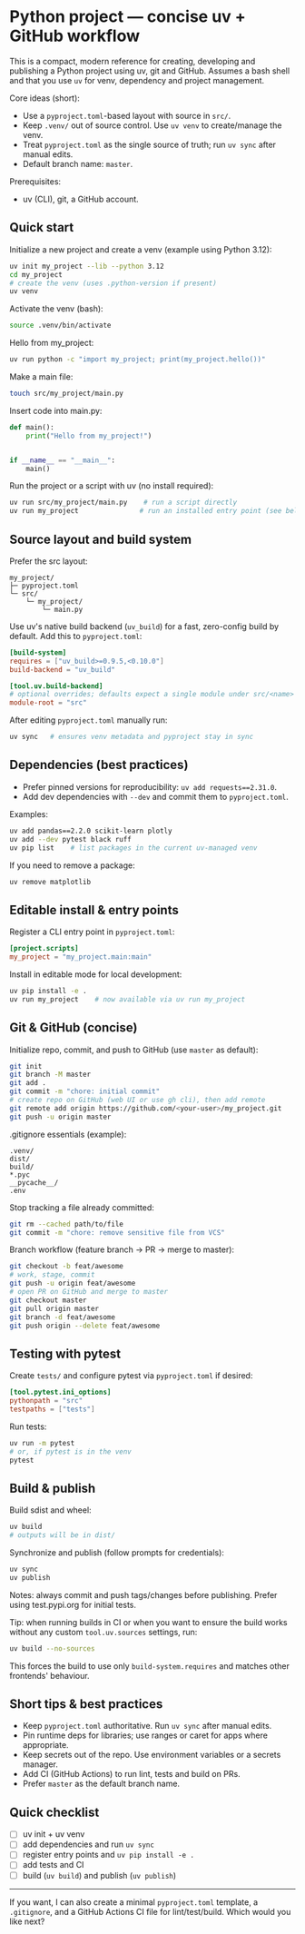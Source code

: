 # Python project — concise uv + GitHub workflow

This is a compact, modern reference for creating, developing and publishing a Python project using uv, git and GitHub. Assumes a bash shell and that you use `uv` for venv, dependency and project management.

Core ideas (short):
- Use a `pyproject.toml`-based layout with source in `src/`.
- Keep `.venv/` out of source control. Use `uv venv` to create/manage the venv.
- Treat `pyproject.toml` as the single source of truth; run `uv sync` after manual edits.
- Default branch name: `master`.

Prerequisites:
- uv (CLI), git, a GitHub account.

## Quick start


Initialize a new project and create a venv (example using Python 3.12):

```bash
uv init my_project --lib --python 3.12
cd my_project
# create the venv (uses .python-version if present)
uv venv
```

Activate the venv (bash):

```bash
source .venv/bin/activate
```

Hello from my_project:
```bash
uv run python -c "import my_project; print(my_project.hello())"
```

Make a main file:
```bash
touch src/my_project/main.py
```

Insert code into main.py:
```python
def main():
    print("Hello from my_project!")


if __name__ == "__main__":
    main()
```


Run the project or a script with uv (no install required):

```bash
uv run src/my_project/main.py    # run a script directly
uv run my_project               # run an installed entry point (see below)
```

## Source layout and build system

Prefer the src layout:

```
my_project/
├─ pyproject.toml
└─ src/
	└─ my_project/
		└─ main.py
```


Use uv's native build backend (`uv_build`) for a fast, zero-config build by default. Add this to `pyproject.toml`:

```toml
[build-system]
requires = ["uv_build>=0.9.5,<0.10.0"]
build-backend = "uv_build"

[tool.uv.build-backend]
# optional overrides; defaults expect a single module under src/<name>
module-root = "src"
```

After editing `pyproject.toml` manually run:

```bash
uv sync   # ensures venv metadata and pyproject stay in sync
```

## Dependencies (best practices)

- Prefer pinned versions for reproducibility: `uv add requests==2.31.0`.
- Add dev dependencies with `--dev` and commit them to `pyproject.toml`.

Examples:

```bash
uv add pandas==2.2.0 scikit-learn plotly
uv add --dev pytest black ruff
uv pip list    # list packages in the current uv-managed venv
```

If you need to remove a package:

```bash
uv remove matplotlib
```

## Editable install & entry points

Register a CLI entry point in `pyproject.toml`:

```toml
[project.scripts]
my_project = "my_project.main:main"
```

Install in editable mode for local development:

```bash
uv pip install -e .
uv run my_project    # now available via uv run my_project
```

## Git & GitHub (concise)


Initialize repo, commit, and push to GitHub (use `master` as default):

```bash
git init
git branch -M master
git add .
git commit -m "chore: initial commit"
# create repo on GitHub (web UI or use gh cli), then add remote
git remote add origin https://github.com/<your-user>/my_project.git
git push -u origin master
```

.gitignore essentials (example):

```
.venv/
dist/
build/
*.pyc
__pycache__/
.env
```

Stop tracking a file already committed:

```bash
git rm --cached path/to/file
git commit -m "chore: remove sensitive file from VCS"
```

Branch workflow (feature branch → PR → merge to master):

```bash
git checkout -b feat/awesome
# work, stage, commit
git push -u origin feat/awesome
# open PR on GitHub and merge to master
git checkout master
git pull origin master
git branch -d feat/awesome
git push origin --delete feat/awesome
```

## Testing with pytest

Create `tests/` and configure pytest via `pyproject.toml` if desired:

```toml
[tool.pytest.ini_options]
pythonpath = "src"
testpaths = ["tests"]
```

Run tests:

```bash
uv run -m pytest
# or, if pytest is in the venv
pytest
```

## Build & publish

Build sdist and wheel:

```bash
uv build
# outputs will be in dist/
```

Synchronize and publish (follow prompts for credentials):

```bash
uv sync
uv publish
```

Notes: always commit and push tags/changes before publishing. Prefer using test.pypi.org for initial tests.

Tip: when running builds in CI or when you want to ensure the build works without any custom `tool.uv.sources` settings, run:

```bash
uv build --no-sources
```
This forces the build to use only `build-system.requires` and matches other frontends' behaviour.

## Short tips & best practices

- Keep `pyproject.toml` authoritative. Run `uv sync` after manual edits.
- Pin runtime deps for libraries; use ranges or caret for apps where appropriate.
- Keep secrets out of the repo. Use environment variables or a secrets manager.
- Add CI (GitHub Actions) to run lint, tests and build on PRs.
- Prefer `master` as the default branch name.

## Quick checklist

- [ ] uv init + uv venv
- [ ] add dependencies and run `uv sync`
- [ ] register entry points and `uv pip install -e .`
- [ ] add tests and CI
- [ ] build (`uv build`) and publish (`uv publish`)

---

If you want, I can also create a minimal `pyproject.toml` template, a `.gitignore`, and a GitHub Actions CI file for lint/test/build. Which would you like next?